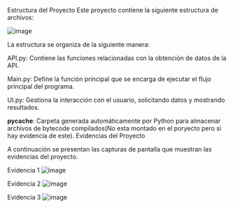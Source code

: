 Estructura del Proyecto
Este proyecto contiene la siguiente estructura de archivos:

![image](https://github.com/user-attachments/assets/a909d96d-8543-4077-97e3-b64ca4516668)


La estructura se organiza de la siguiente manera:

API.py: Contiene las funciones relacionadas con la obtención de datos de la API.

Main.py: Define la función principal que se encarga de ejecutar el flujo principal del programa.

UI.py: Gestiona la interacción con el usuario, solicitando datos y mostrando resultados.

__pycache__: Carpeta generada automáticamente por Python para almacenar archivos de bytecode compilados(No esta montado en el poryecto pero si hay evidencia de este).
Evidencias del Proyecto

A continuación se presentan las capturas de pantalla que muestran las evidencias del proyecto.

Evidencia 1
![image](https://github.com/user-attachments/assets/529b11f1-0c20-4b33-b97f-2b8a14b44926)


Evidencia 2
![image](https://github.com/user-attachments/assets/6f333dc9-b384-4985-a8bd-8e7983aa25bd)


Evidencia 3
![image](https://github.com/user-attachments/assets/c8c57b58-6a5d-44e1-ba2a-181334bd1c7a)
